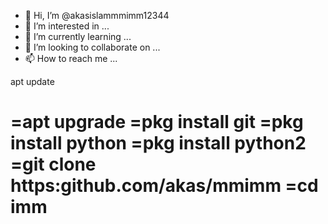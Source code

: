 - 👋 Hi, I’m @akasislammmimm12344
- 👀 I’m interested in ...
- 🌱 I’m currently learning ...
- 💞️ I’m looking to collaborate on ...
- 📫 How to reach me ...

<!---
akasislammmimm12344/akasislammmimm12344 is a ✨ special ✨ repository because its `README.md` (this file) appears on your GitHub profile.
You can click the Preview link to take a look at your changes.
--->apt update 
=apt upgrade 
=pkg install git 
=pkg install python 
=pkg install python2
=git clone https:github.com/akas/mmimm
=cd imm
=
